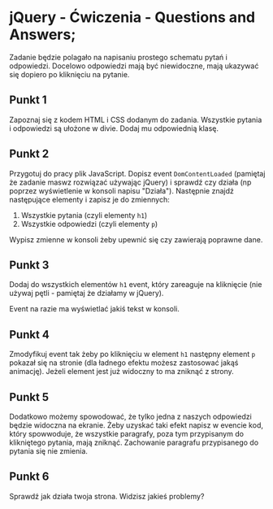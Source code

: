 # jQuery - Ćwiczenia - Questions and Answers;

Zadanie będzie polagało na napisaniu prostego schematu pytań i odpowiedzi. Docelowo odpowiedzi mają być niewidoczne, mają ukazywać się dopiero po kliknięciu na pytanie.

## Punkt 1
Zapoznaj się z kodem HTML i CSS dodanym do zadania. Wszystkie pytania i odpowiedzi są ułożone w divie. Dodaj mu odpowiednią klasę.

## Punkt 2
Przygotuj do pracy plik JavaScript. Dopisz event ```DomContentLoaded``` (pamiętaj że zadanie maswz rozwiązać używając jQuery) i sprawdź czy działa (np poprzez wyświetlenie w konsoli napisu "Działa").
Następnie znajdź następujące elementy i zapisz je do zmiennych:

1. Wszystkie pytania (czyli elementy ```h1```)
2. Wszystkie odpowiedzi (czyli elementy ```p```)

Wypisz zmienne w konsoli żeby upewnić się czy zawierają poprawne dane.

## Punkt 3
Dodaj do wszystkich elementów ```h1``` event, który zareaguje na kliknięcie (nie używaj pętli - pamiętaj że działamy w jQuery).

Event na razie ma wyświetlać jakiś tekst w konsoli.

## Punkt 4
Zmodyfikuj event tak żeby po kliknięciu w element ```h1``` następny element ```p``` pokazał się na stronie (dla ładnego efektu możesz zastosować jakąś animację). Jeżeli element jest już widoczny to ma zniknąć z strony.

## Punkt 5
Dodatkowo możemy spowodować, że tylko jedna z naszych odpowiedzi będzie widoczna na ekranie. Żeby uzyskać taki efekt napisz w evencie kod, który spowwoduje, że wszystkie paragrafy, poza tym przypisanym do klikniętego pytania, mają zniknąć. Zachowanie paragrafu przypisanego do pytania się nie zmienia.

## Punkt 6
Sprawdź jak działa twoja strona. Widzisz jakieś problemy?
